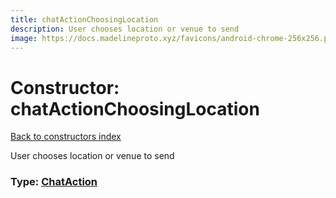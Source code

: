 ```yaml
---
title: chatActionChoosingLocation
description: User chooses location or venue to send
image: https://docs.madelineproto.xyz/favicons/android-chrome-256x256.png
---
```

# Constructor: chatActionChoosingLocation  
[Back to constructors index](index.md)



User chooses location or venue to send




### Type: [ChatAction](../types/ChatAction.md)


